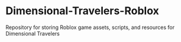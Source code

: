 # Dimensional-Travelers-Roblox
Repository for storing Roblox game assets, scripts, and resources for Dimensional Travelers
